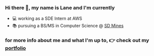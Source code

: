 ### Hi there 👋, my name is Lane and I'm currently
- :computer: working as a SDE Intern at AWS
- :books: pursuing a BS/MS in Computer Science @ [SD Mines](https://www.sdsmt.edu)
### for more info about me and what I'm up to, :point_right: check out my [portfolio](https://www.lanemoseley.dev)



<!--

**lanemoseley/lanemoseley** is a ✨ _special_ ✨ repository because its `README.md` (this file) appears on your GitHub profile.

Here are some ideas to get you started:

- 🔭 I’m currently working on ...
- 🌱 I’m currently learning ...
- 👯 I’m looking to collaborate on ...
- 🤔 I’m looking for help with ...
- 💬 Ask me about ...
- 📫 How to reach me: ...
- 😄 Pronouns: ...
- ⚡ Fun fact: ...

-->
